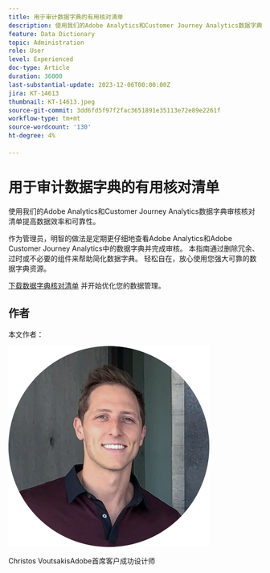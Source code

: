 ```yaml
---
title: 用于审计数据字典的有用核对清单
description: 使用我们的Adobe Analytics和Customer Journey Analytics数据字典审核核对清单提高数据效率和可靠性。
feature: Data Dictionary
topic: Administration
role: User
level: Experienced
doc-type: Article
duration: 36000
last-substantial-update: 2023-12-06T00:00:00Z
jira: KT-14613
thumbnail: KT-14613.jpeg
source-git-commit: 3dd6fd5f97f2fac3651891e35113e72e89e2261f
workflow-type: tm+mt
source-wordcount: '130'
ht-degree: 4%

---
```



# 用于审计数据字典的有用核对清单

使用我们的Adobe Analytics和Customer Journey Analytics数据字典审核核对清单提高数据效率和可靠性。

作为管理员，明智的做法是定期更仔细地查看Adobe Analytics和Adobe Customer Journey Analytics中的数据字典并完成审核。 本指南通过删除冗余、过时或不必要的组件来帮助简化数据字典。 轻松自在，放心使用您强大可靠的数据字典资源。

[下载数据字典核对清单](https://www.adobe.com/content/dam/www/us/en/digital-experience/in-product/images/Adobe_Analytics_Data_Dictionary_Checklist.pdf) 并开始优化您的数据管理。

## 作者

本文作者：

![赫里斯托斯·武察基斯](assets/christos-headshot.png)

Christos VoutsakisAdobe首席客户成功设计师